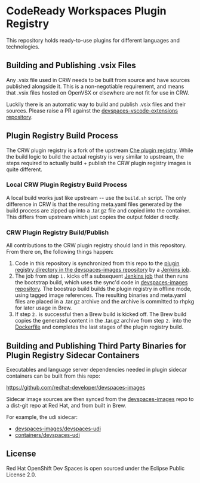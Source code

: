 # CodeReady Workspaces Plugin Registry

This repository holds ready-to-use plugins for different languages and technologies. 

## Building and Publishing .vsix Files

Any .vsix file used in CRW needs to be built from source and have sources published alongside it. This is a non-negotiable requirement, and means that .vsix files hosted on OpenVSX or elsewhere are not fit for use in CRW.

Luckily there is an automatic way to build and publish .vsix files and their sources. Please raise a PR against the [devspaces-vscode-extensions repository](https://github.com/redhat-developer/devspaces-vscode-extensions).

## Plugin Registry Build Process
The CRW plugin registry is a fork of the upstream [Che plugin registry](https://github.com/eclipse-che/che-plugin-registry). While the build logic to build the actual registry is very similar to upstream, the steps required to actually build + publish the CRW plugin registry images is quite different.

### Local CRW Plugin Registry Build Process
A local build works just like upstream -- use the `build.sh` script. The only difference in CRW is that the resulting meta.yaml files generated by the build process are zipped up into a .tar.gz file and copied into the container. This differs from upstream which just copies the output folder directly.

### CRW Plugin Registry Build/Publish
All contributions to the CRW plugin registry should land in this repository. From there on, the following things happen:
1. Code in this repository is synchronized from this repo to the [plugin registry directory in the devspaces-images repository](https://github.com/redhat-developer/devspaces-images/tree/devspaces-3-rhel-8/devspaces-pluginregistry) by a [Jenkins job](https://main-jenkins-csb-crwqe.apps.ocp-c1.prod.psi.redhat.com/job/CRW_CI/job/crw-pluginregistry_2.x).
2. The job from step `1.` kicks off a subsequent [Jenkins job](https://main-jenkins-csb-crwqe.apps.ocp-c1.prod.psi.redhat.com/job/CRW_CI/job/sync-to-downstream_2.x) that then runs the bootstrap build, which uses the sync'd code in [devspaces-images repository](https://github.com/redhat-developer/devspaces-images/tree/devspaces-3-rhel-8/devspaces-pluginregistry). The boostrap build builds the plugin registry in offline mode, using tagged image references. The resulting binaries and meta.yaml files are placed in a .tar.gz archive and the archive is committed to rhpkg for later usage in Brew.
3. If step `2.` is successful then a Brew build is kicked off. The Brew build copies the generated content in the .tar.gz archive from step `2.` into the [Dockerfile](https://github.com/redhat-developer/devspaces/blob/devspaces-3-rhel-8/dependencies/che-plugin-registry/build/dockerfiles/Dockerfile) and completes the last stages of the plugin registry build.

## Building and Publishing Third Party Binaries for Plugin Registry Sidecar Containers

Executables and language server dependencies needed in plugin sidecar containers can be built from this repo:

https://github.com/redhat-developer/devspaces-images

Sidecar image sources are then synced from the [devspaces-images](https://github.com/redhat-developer/devspaces-images) repo to a dist-git repo at Red Hat, and from built in Brew. 

For example, the udi sidecar:

* [devspaces-images/devspaces-udi](https://github.com/redhat-developer/devspaces-images/tree/devspaces-3-rhel-8/devspacesudi)
* [containers/devspaces-udi](http://pkgs.devel.redhat.com/cgit/containers/devspaces-udi/tree/sources?h=devspaces-3-rhel-8)

## License

Red Hat OpenShift Dev Spaces is open sourced under the Eclipse Public License 2.0.
